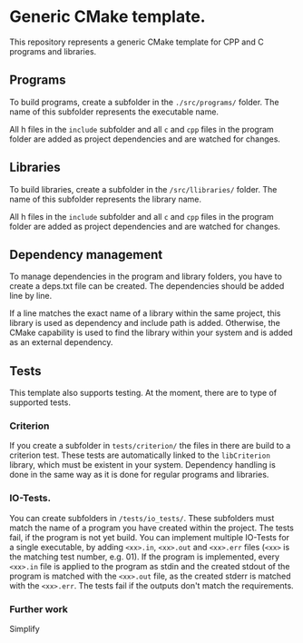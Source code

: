 # Generic CMake template.

This repository represents a generic CMake template for CPP and C programs and libraries.

## Programs

To build programs, create a subfolder in the `./src/programs/` folder. The name of this subfolder represents the executable name.

All h files in the `include` subfolder and all `c` and `cpp` files in the program folder are added as project dependencies and are watched for changes.

## Libraries

To build libraries, create a subfolder in the `/src/llibraries/` folder. The name of this subfolder represents the library name.

All h files in the `include` subfolder and all `c` and `cpp` files in the program folder are added as project dependencies and are watched for changes.

## Dependency management

To manage dependencies in the program and library folders, you have to create a deps.txt file can be created. The dependencies should be added line by line.

If a line matches the exact name of a library within the same project, this library is used as dependency and include path is added. Otherwise, the CMake capability is used to find the library within your system and is added as an external dependency.

## Tests

This template also supports testing. At the moment, there are to type of supported tests.

### Criterion

If you create a subfolder in `tests/criterion/` the files in there are build to a criterion test. These tests are automatically linked to the `libCriterion` library, which must be existent in your system. Dependency handling is done in the same way as it is done for regular programs and libraries.

### IO-Tests.  

You can create subfolders in `/tests/io_tests/`. These subfolders must match the name of a program you have created within the project. The tests fail, if the program is not yet build. You can implement multiple IO-Tests for a single executable, by adding `<xx>.in`, `<xx>.out` and `<xx>.err` files (`<xx>` is the matching test number, e.g. 01). If the program is implemented, every `<xx>.in` file is applied to the program as stdin and the created stdout of the program is matched with the `<xx>.out` file, as the created stderr is matched with the `<xx>.err`. The tests fail if the outputs don't match the requirements. 

### Further work

Simplify
